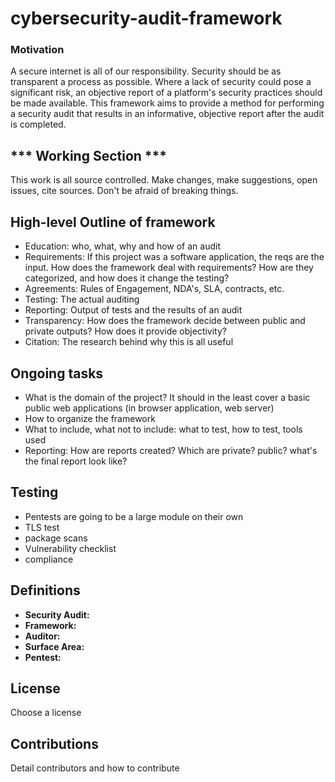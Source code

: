 # cybersecurity-audit-framework

### Motivation

A secure internet is all of our responsibility. Security should be as transparent a process as possible. Where a lack of security could pose a significant risk, an objective report of a platform's security practices should be made available. This framework aims to provide a method for performing a security audit that results in an informative, objective report after the audit is completed.

## *** Working Section ***
This work is all source controlled. Make changes, make suggestions, open issues, cite sources. Don't be afraid of breaking things.

## High-level Outline of framework
* Education: who, what, why and how of an audit
* Requirements: If this project was a software application, the reqs are the input. How does the framework deal with requirements? How are they categorized, and how does it change the testing? 
* Agreements: Rules of Engagement, NDA's, SLA, contracts, etc.
* Testing: The actual auditing
* Reporting: Output of tests and the results of an audit
* Transparency: How does the framework decide between public and private outputs? How does it provide objectivity?
* Citation: The research behind why this is all useful

## Ongoing tasks
* What is the domain of the project? It should in the least cover a basic public web applications (in browser application, web server)
* How to organize the framework
* What to include, what not to include: what to test, how to test, tools used
* Reporting: How are reports created? Which are private? public? what's the final report look like?

## Testing

* Pentests are going to be a large module on their own
* TLS test
* package scans
* Vulnerability checklist
* compliance

## Definitions
* **Security Audit:** 
* **Framework:**
* **Auditor:**
* **Surface Area:**
* **Pentest:**

## License
Choose a license

## Contributions
Detail contributors and how to contribute
